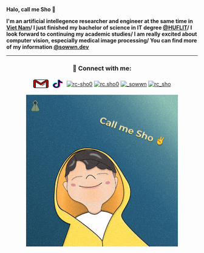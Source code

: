 **Halo, call me Sho 🫡**

**I'm an artificial intellegence researcher and engineer at the same time in [Viet Nam](https://vi.wikipedia.org/wiki/Vi%E1%BB%87t_Nam)/ I just finished my bachelor of science in IT degree [@HUFLIT](https://huflit.edu.vn/en/)/ I look forward to continuing my academic studies/ I am really excited about computer vision, especially medical image processing/ You can find more of my information [@sowwn.dev](https://www.sowwn.dev/about)**

-------------------------------------------------
<!-- This is my contact:
- Facebook 💁‍♂️: https://www.facebook.com/rc.sho0
- Email 💁‍♀️: hoangson.huflit@gmail.com
- Linkedin 💁: https://www.linkedin.com/in/rc-sho0
 -->
<h3 align="center"> 🫰 Connect with me:</h3>
<p align="center">
<a href="hoangson.huflit@gmail.com" target="blank"><img align="center" src="./static/gmail-svgrepo-com.svg" alt="rc-sho0" height="30" width="40" /></a>
<a href="https://www.tiktok.com/@chubemahe" target="blank"><img align="center" src="./static/tiktok-svgrepo-com.svg" alt="rc-sho0" height="30" width="40" /></a>
<a href="https://linkedin.com/in/rc-sho0" target="blank"><img align="center" src="https://raw.githubusercontent.com/rahuldkjain/github-profile-readme-generator/master/src/images/icons/Social/linked-in-alt.svg" alt="rc-sho0" height="30" width="40" /></a>
<a href="https://fb.com/rc.sho0" target="blank"><img align="center" src="https://raw.githubusercontent.com/rahuldkjain/github-profile-readme-generator/master/src/images/icons/Social/facebook.svg" alt="rc.sho0" height="30" width="40" /></a>
<a href="https://instagram.com/_sowwn" target="blank"><img align="center" src="https://raw.githubusercontent.com/rahuldkjain/github-profile-readme-generator/master/src/images/icons/Social/instagram.svg" alt="_sowwn" height="30" width="40" /></a>
<a href="https://www.leetcode.com/_sowwn" target="blank"><img align="center" src="https://raw.githubusercontent.com/rahuldkjain/github-profile-readme-generator/master/src/images/icons/Social/leet-code.svg" alt="rc_sho" height="30" width="40" /></a>
</p>
<p align="center">
<a width="30%"><img alt="gif"  width="400px" src="./static/callmesho.png"/></a>
</p>

